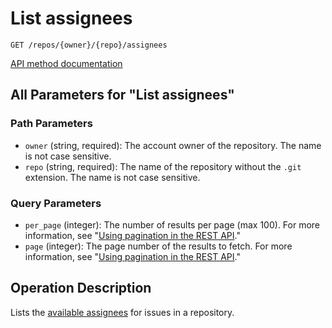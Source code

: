 # List assignees

`GET /repos/{owner}/{repo}/assignees`

[API method documentation](https://docs.github.com/rest/issues/assignees#list-assignees)

## All Parameters for "List assignees"

### Path Parameters

- `owner` (string, required): The account owner of the repository. The name is not case sensitive.
- `repo` (string, required): The name of the repository without the `.git` extension. The name is not case sensitive.
### Query Parameters

- `per_page` (integer): The number of results per page (max 100). For more information, see "[Using pagination in the REST API](https://docs.github.com/rest/using-the-rest-api/using-pagination-in-the-rest-api)."
- `page` (integer): The page number of the results to fetch. For more information, see "[Using pagination in the REST API](https://docs.github.com/rest/using-the-rest-api/using-pagination-in-the-rest-api)."

## Operation Description

Lists the [available assignees](https://docs.github.com/articles/assigning-issues-and-pull-requests-to-other-github-users/) for issues in a repository.
